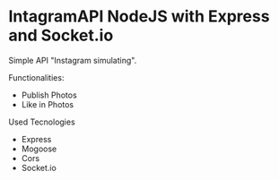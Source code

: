 # IntagramAPI NodeJS with Express and Socket.io
Simple API "Instagram simulating".

Functionalities:
* Publish Photos
* Like in Photos

Used Tecnologies
* Express
* Mogoose
* Cors
* Socket.io
